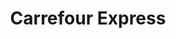 ---
title: "Carrefour Express"
url: /ciudad-autonoma-de-buenos-aires/carrefour-express-avenida-estado-de-israel-2/
shop: comodidad
---
